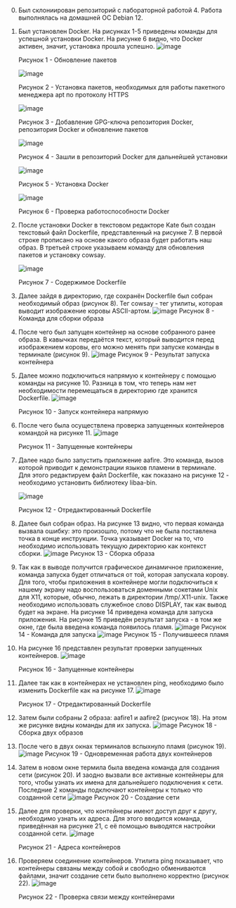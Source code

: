 0. Был склониирован репозиторий с лабораторной работой 4. Работа выполнялась на домашней ОС Debian 12. 
1. Был установлен Docker. На рисунках 1-5 приведены команды для успешной установки Docker. На рисунке 6 видно, что Docker активен, значит, установка прошла успешно.
   ![image](https://github.com/Klochkova24/lab-4/assets/91188482/0addf88b-82af-4a4e-b7c0-27f087eb3b2a)

   Рисунок 1 - Обновление пакетов

   ![image](https://github.com/Klochkova24/lab-4/assets/91188482/52c6c328-1c11-4f3d-b098-e474f74333f4)

   Рисунок 2 - Установка пакетов, необходимых для работы пакетного менеджера apt по протоколу HTTPS

   ![image](https://github.com/Klochkova24/lab-4/assets/91188482/b0325581-ed37-4fe6-929f-271b433fc2f7)

   Рисунок 3 - Добавление GPG-ключа репозитория Docker, репозитория Docker и обновление пакетов

   ![image](https://github.com/Klochkova24/lab-4/assets/91188482/a66ba203-2af4-4fe8-94a8-a17e61703086)

   Рисунок 4 - Зашли в репозиторий Docker для дальнейшей установки

   ![image](https://github.com/Klochkova24/lab-4/assets/91188482/acec674b-549f-41e6-9f48-16390f0979c0)

   Рисунок 5 - Установка Docker

   ![image](https://github.com/Klochkova24/lab-4/assets/91188482/3601d7bd-3ba3-416f-b8af-2af3954a63f0)

   Рисунок 6 - Проверка работоспособности Docker
2. После установки Docker в текстовом редакторе Kate был создан текстовый файл Dockerfile, представленный на рисунке 7. В первой строке прописано на основе какого образа будет работать наш образ. В третьей строке указываем команду для обновления пакетов и установку cowsay.

   ![image](https://github.com/Klochkova24/lab-4/assets/91188482/9f7a22f3-cbe8-49b9-ae73-c921fa62f9e7)

   Рисунок 7 - Содержимое Dockerfile
4. Далее зайдя в директорию, где сохранён Dockerfile был собран необходимый образ (рисунок 8). Тег cowsay - тег утилиты, которая выводит изображение коровы ASCII-артом.
   ![image](https://github.com/Klochkova24/lab-4/assets/91188482/095b7f43-3cb2-408d-b113-ef2b9ca6c502)
   Рисунок 8 - Команда для сборки образа
5. После чего был запущен контейнер на основе собранного ранее образа. В кавычках передаётся текст, который выводится перед изображением коровы, его можно менять при запуске команды в терминале (рисунок 9).
   ![image](https://github.com/Klochkova24/lab-4/assets/91188482/ff783391-41db-4fcf-97ec-6e94f5887a07)
   Рисунок 9 - Результат запуска контейнера
6. Далее можно подключиться напрямую к контейнеру с помощью команды на рисунке 10. Разница в том, что теперь нам нет необходимости перемещаться в директорию где хранится Dockerfile.
   ![image](https://github.com/Klochkova24/lab-4/assets/91188482/ed4c209c-9f65-4486-b857-0760dbcf2691)

   Рисунок 10 - Запуск контейнера напрямую
7. После чего была осуществлена проверка запущенных контейнеров командой на рисунке 11.
   ![image](https://github.com/Klochkova24/lab-4/assets/91188482/28620966-c430-421b-ae47-a3bf9086e050)

   Рисунок 11 - Запущенные контейнеры
8. Далее надо было запустить приложение aafire. Это команда, вызов которой приводит к демонстрации языков пламени в терминале. Для этого редактируем файл Dockerfile, как показано на рисунке 12 - необходимо установить библиотеку libaa-bin.

   ![image](https://github.com/Klochkova24/lab-4/assets/91188482/15c343d9-2b79-45e8-8d96-9d7c0199f1c8)

   Рисунок 12 - Отредактированный Dockerfile
9. Далее был собран образ. На рисунке 13 видно, что первая команда вызвала ошибку: это произошло, потому что не была поставлена точка в конце инструкции. Точка указывает Docker на то, что необходимо использовать текущую директорию как контекст сборки.
   ![image](https://github.com/Klochkova24/lab-4/assets/91188482/9e18b084-1589-42f9-8966-c854da90ce5f)
   Рисунок 13 - Сборка образа
10. Так как в выводе получится графическое динамичное приложение, команда запуска будет отличаться от той, которая запускала корову. Для того, чтобы приложения в контейнере могли подключиться к нашему экрану надо воспользоваться доменными сокетами Unix для X11, которые, обычно, лежать в директории /tmp/.X11-unix. Также необходимо использовать служебное слово DISPLAY, так как вывод будет на экране. На рисунке 14 приведена команда для запуска приложения. На рисунке 15 приведён результат запуска - в том же окне, где была введена команда появилось пламя.
   ![image](https://github.com/Klochkova24/lab-4/assets/91188482/b6988ed1-e956-43a2-8153-c21ae15b1914)
   Рисунок 14 - Команда для запуска
   ![image](https://github.com/Klochkova24/lab-4/assets/91188482/fc6e2c6b-6e4d-4f62-b64e-87f9c57c6a66)
   Рисунок 15 - Получившееся пламя
11. На рисунке 16 представлен результат проверки запущенных контейнеров.
    ![image](https://github.com/Klochkova24/lab-4/assets/91188482/c3ca919c-f954-4e37-8ca8-5e6eb0453494)

    Рисунок 16 - Запущенные контейнеры
12. Далее так как в контейнерах не установлен ping, необходимо было изменить Dockerfile как на рисунке 17.
    ![image](https://github.com/Klochkova24/lab-4/assets/91188482/fa2fdb77-c0b1-477e-ac11-b6bc4c9095ab)

    Рисунок 17 - Отредактированный Dockerfile
13. Затем были собраны 2 образа: aafire1 и aafire2 (рисунок 18). На этом же рисунке видны команды для их запуска.
    ![image](https://github.com/Klochkova24/lab-4/assets/91188482/f81257ad-6e9a-478d-981e-f29cd1c10b16)
    Рисунок 18 - Сборка двух образов
14. После чего в двух окнах терминалов вспыхнуло пламя (рисунок 19).
    ![image](https://github.com/Klochkova24/lab-4/assets/91188482/5b9c0dee-ab6b-4bf9-9f8e-7edacce0e98c)
    Рисунок 19 - Одновременная работа двух контейнеров
15. Затем в новом окне термила была введена команда для создания сети (рисунок 20). И заодно вызвали все активные контейнеры для того, чтобы узнать их имена для дальнейшего подключения к сети. Последние 2 команды подключают контейнеры к только что созданной сети
    ![image](https://github.com/Klochkova24/lab-4/assets/91188482/dc961257-9ba5-42bb-8c1a-3ac2896399dd)
    Рисунок 20 - Создание сети
16. Далее для проверки, что контейнеры имеют доступ друг к другу, необходимо узнать их адреса. Для этого вводится команда, приведённая на рисунке 21, с её помощью выводятся настройки созданной сети.
    ![image](https://github.com/Klochkova24/lab-4/assets/91188482/5b56e346-a60d-420c-a3e5-6eec082ded61)

    Рисунок 21 - Адреса контейнеров
17. Проверяем соединение контейнеров. Утилита ping показывает, что контейнеры связаны между собой и свободно обмениваются файлами, значит создание сети было выполнено корректно (рисунок 22).
    ![image](https://github.com/Klochkova24/lab-4/assets/91188482/e599cca1-3ef8-46ca-a0c0-064985a23f82)

    Рисунок 22 - Проверка связи между контейнерами

    


    





    





   








